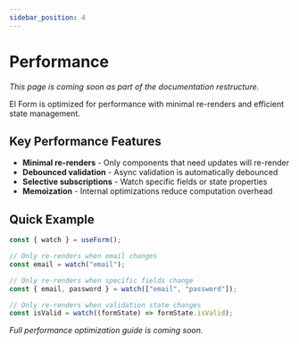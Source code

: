 ```yaml
---
sidebar_position: 4
---
```


# Performance

_This page is coming soon as part of the documentation restructure._

El Form is optimized for performance with minimal re-renders and efficient state management.

## Key Performance Features

- **Minimal re-renders** - Only components that need updates will re-render
- **Debounced validation** - Async validation is automatically debounced
- **Selective subscriptions** - Watch specific fields or state properties
- **Memoization** - Internal optimizations reduce computation overhead

## Quick Example

```typescript
const { watch } = useForm();

// Only re-renders when email changes
const email = watch("email");

// Only re-renders when specific fields change
const { email, password } = watch(["email", "password"]);

// Only re-renders when validation state changes
const isValid = watch((formState) => formState.isValid);
```

_Full performance optimization guide is coming soon._
